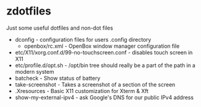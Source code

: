 # zdotfiles
Just some useful dotfiles and non-dot files

* dconfig       - configuration files for users .config directory
  * openbox/rc.xml - OpenBox window manager configuration file
* etc/X11/xorg.conf.d/99-no-touchscreen.conf - disables touch screen in X11
* etc/profile.d/opt.sh - /opt/bin tree should really be a part of the path 
                       in a modern system
* batcheck              - Show status of battery
* take-screenshot	      - Takes a screenshot of a section of the screen
* .Xresources - Basic X11 customization for Xterm & Xft
* show-my-external-ipv4 - ask Google's DNS for our public IPv4 address